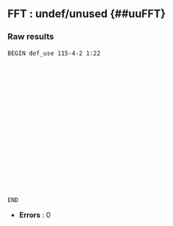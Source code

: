 ## FFT : undef/unused {##uuFFT}
### Raw results


~~~
BEGIN def_use 115-4-2 1:22




















END
~~~

* **Errors** : 0

